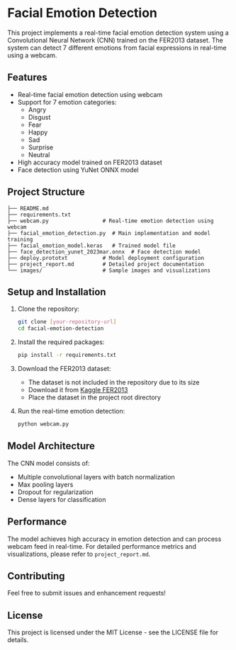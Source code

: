 # Facial Emotion Detection

This project implements a real-time facial emotion detection system using a Convolutional Neural Network (CNN) trained on the FER2013 dataset. The system can detect 7 different emotions from facial expressions in real-time using a webcam.

## Features

- Real-time facial emotion detection using webcam
- Support for 7 emotion categories:
  - Angry
  - Disgust
  - Fear
  - Happy
  - Sad
  - Surprise
  - Neutral
- High accuracy model trained on FER2013 dataset
- Face detection using YuNet ONNX model

## Project Structure

```
├── README.md
├── requirements.txt
├── webcam.py                 # Real-time emotion detection using webcam
├── facial_emotion_detection.py  # Main implementation and model training
├── facial_emotion_model.keras   # Trained model file
├── face_detection_yunet_2023mar.onnx  # Face detection model
├── deploy.prototxt           # Model deployment configuration
├── project_report.md         # Detailed project documentation
└── images/                   # Sample images and visualizations
```

## Setup and Installation

1. Clone the repository:
   ```bash
   git clone [your-repository-url]
   cd facial-emotion-detection
   ```

2. Install the required packages:
   ```bash
   pip install -r requirements.txt
   ```

3. Download the FER2013 dataset:
   - The dataset is not included in the repository due to its size
   - Download it from [Kaggle FER2013](https://www.kaggle.com/datasets/msambare/fer2013)
   - Place the dataset in the project root directory

4. Run the real-time emotion detection:
   ```bash
   python webcam.py
   ```

## Model Architecture

The CNN model consists of:
- Multiple convolutional layers with batch normalization
- Max pooling layers
- Dropout for regularization
- Dense layers for classification

## Performance

The model achieves high accuracy in emotion detection and can process webcam feed in real-time. For detailed performance metrics and visualizations, please refer to `project_report.md`.

## Contributing

Feel free to submit issues and enhancement requests!

## License

This project is licensed under the MIT License - see the LICENSE file for details. 